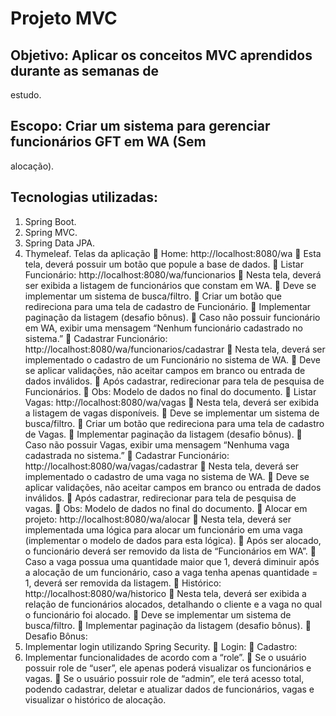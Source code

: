 # Projeto MVC
## Objetivo: Aplicar os conceitos MVC aprendidos durante as semanas de
estudo.
## Escopo: Criar um sistema para gerenciar funcionários GFT em WA (Sem
alocação).
## Tecnologias utilizadas:
1. Spring Boot.
2. Spring MVC.
3. Spring Data JPA.
4. Thymeleaf.
Telas da aplicação
 Home: http://localhost:8080/wa
 Esta tela, deverá possuir um botão que popule a base de dados.
 Listar Funcionário: http://localhost:8080/wa/funcionarios
 Nesta tela, deverá ser exibida a listagem de funcionários que constam
em WA.
 Deve se implementar um sistema de busca/filtro.
 Criar um botão que redireciona para uma tela de cadastro de
Funcionário.
 Implementar paginação da listagem (desafio bônus).
 Caso não possuir funcionário em WA, exibir uma mensagem “Nenhum
funcionário cadastrado no sistema.”
 Cadastrar Funcionário: http://localhost:8080/wa/funcionarios/cadastrar
 Nesta tela, deverá ser implementado o cadastro de um Funcionário no
sistema de WA.
 Deve se aplicar validações, não aceitar campos em branco ou entrada de
dados inválidos.
 Após cadastrar, redirecionar para tela de pesquisa de Funcionários.
 Obs: Modelo de dados no final do documento.
 Listar Vagas: http://localhost:8080/wa/vagas
 Nesta tela, deverá ser exibida a listagem de vagas disponíveis.
 Deve se implementar um sistema de busca/filtro.
 Criar um botão que redireciona para uma tela de cadastro de Vagas.
 Implementar paginação da listagem (desafio bônus).
 Caso não possuir Vagas, exibir uma mensagem “Nenhuma vaga
cadastrada no sistema.”
 Cadastrar Funcionário: http://localhost:8080/wa/vagas/cadastrar
 Nesta tela, deverá ser implementado o cadastro de uma vaga no sistema
de WA.
 Deve se aplicar validações, não aceitar campos em branco ou entrada de
dados inválidos.
 Após cadastrar, redirecionar para tela de pesquisa de vagas.
 Obs: Modelo de dados no final do documento.
 Alocar em projeto: http://localhost:8080/wa/alocar
 Nesta tela, deverá ser implementada uma lógica para alocar um
funcionário em uma vaga (implementar o modelo de dados para esta
lógica).
 Após ser alocado, o funcionário deverá ser removido da lista de
“Funcionários em WA”.
 Caso a vaga possua uma quantidade maior que 1, deverá diminuir após a
alocação de um funcionário, caso a vaga tenha apenas quantidade = 1,
deverá ser removida da listagem.
 Histórico: http://localhost:8080/wa/historico
 Nesta tela, deverá ser exibida a relação de funcionários alocados,
detalhando o cliente e a vaga no qual o funcionário foi alocado.
 Deve se implementar um sistema de busca/filtro.
 Implementar paginação da listagem (desafio bônus).
 Desafio Bônus:
1. Implementar login utilizando Spring Security.
 Login:
 Cadastro:
2. Implementar funcionalidades de acordo com a “role”.
 Se o usuário possuir role de “user”, ele apenas poderá visualizar os
funcionários e vagas.
 Se o usuário possuir role de “admin”, ele terá acesso total, podendo
cadastrar, deletar e atualizar dados de funcionários, vagas e visualizar
o histórico de alocação.